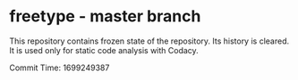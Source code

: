 # freetype - master branch

This repository contains frozen state of the repository.
Its history is cleared. It is used only for static code
analysis with Codacy.

Commit Time: 1699249387